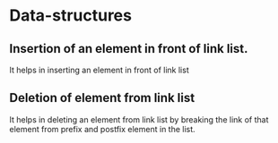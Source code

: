 # Data-structures
## Insertion of an element in front of link list.
It helps in inserting an element in front of link list
## Deletion of element from link list 
It helps in deleting an element from link list by breaking the link of that element from prefix and postfix element in the list.
